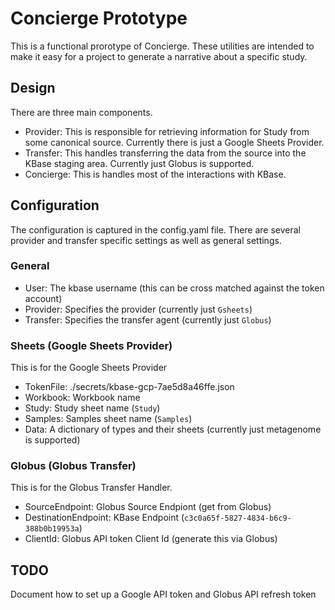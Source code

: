 # Concierge Prototype

This is a functional prorotype of Concierge.  These utilities are intended
to make it easy for a project to generate a narrative about a specific study.

## Design

There are three main components.
- Provider: This is responsible for retrieving information for Study from some
            canonical source.  Currently there is just a Google Sheets Provider.
- Transfer: This handles transferring the data from the source into the KBase
            staging area.  Currently just Globus is supported.
- Concierge: This is handles most of the interactions with KBase.


## Configuration

The configuration is captured in the config.yaml file.  There are several 
provider and transfer specific settings as well as general settings.

### General

* User: The kbase username (this can be cross matched against the token account)
* Provider: Specifies the provider (currently just `Gsheets`)
* Transfer: Specifies the transfer agent (currently just `Globus`)

### Sheets (Google Sheets Provider)

This is for the Google Sheets Provider

* TokenFile: ./secrets/kbase-gcp-7ae5d8a46ffe.json
* Workbook: Workbook name
* Study: Study sheet name (`Study`)
* Samples: Samples sheet name (`Samples`)
* Data: A dictionary of types and their sheets (currently just metagenome is supported)

### Globus (Globus Transfer)

This is for the Globus Transfer Handler.

* SourceEndpoint: Globus Source Endpiont (get from Globus)
* DestinationEndpoint: KBase Endpoint (`c3c0a65f-5827-4834-b6c9-388b0b19953a`)
* ClientId: Globus API token Client Id (generate this via Globus)

## TODO

Document how to set up a Google API token and Globus API refresh token
